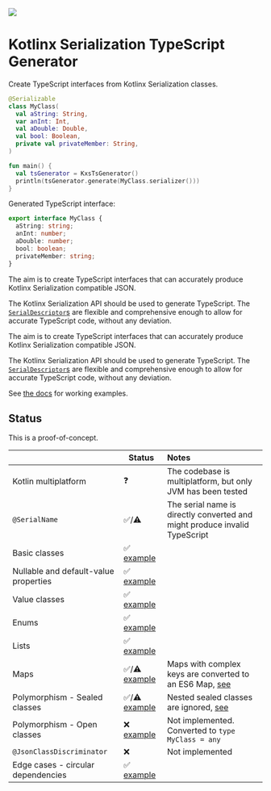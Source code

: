 [![](https://jitpack.io/v/adamko-dev/kotlinx-serialization-typescript-generator.svg)](https://jitpack.io/#adamko-dev/kotlinx-serialization-typescript-generator)

# Kotlinx Serialization TypeScript Generator

Create TypeScript interfaces from Kotlinx Serialization classes.

```kotlin
@Serializable
class MyClass(
  val aString: String,
  var anInt: Int,
  val aDouble: Double,
  val bool: Boolean,
  private val privateMember: String,
)

fun main() {
  val tsGenerator = KxsTsGenerator()
  println(tsGenerator.generate(MyClass.serializer()))
}
```

Generated TypeScript interface:

```typescript
export interface MyClass {
  aString: string;
  anInt: number;
  aDouble: number;
  bool: boolean;
  privateMember: string;
}
```

The aim is to create TypeScript interfaces that can accurately produce Kotlinx Serialization
compatible JSON.

The Kotlinx Serialization API should be used to generate TypeScript. The
[`SerialDescriptor`s](https://kotlin.github.io/kotlinx.serialization/kotlinx-serialization-core/kotlinx.serialization.descriptors/-serial-descriptor/index.html)
are flexible and comprehensive enough to allow for accurate TypeScript code, without any deviation.

The aim is to create TypeScript interfaces that can accurately produce Kotlinx Serialization
compatible JSON.

The Kotlinx Serialization API should be used to generate TypeScript. The
[`SerialDescriptor`s](https://kotlin.github.io/kotlinx.serialization/kotlinx-serialization-core/kotlinx.serialization.descriptors/-serial-descriptor/index.html)
are flexible and comprehensive enough to allow for accurate TypeScript code, without any deviation.

See [the docs](./docs) for working examples.

## Status

This is a proof-of-concept.

|                                       | Status                                                   | Notes                                                                                            |
|---------------------------------------|----------------------------------------------------------|:-------------------------------------------------------------------------------------------------|
| Kotlin multiplatform                  | ❓                                                        | The codebase is multiplatform, but only JVM has been tested                                      |
| `@SerialName`                         | ✅/⚠                                                      | The serial name is directly converted and might produce invalid TypeScript                       |
| Basic classes                         | ✅       [example](./docs/basic-classes.md)               |                                                                                                  |
| Nullable and default-value properties | ✅       [example](./docs/default-values.md)              |                                                                                                  |
| Value classes                         | ✅       [example](./docs/value-classes.md)               |                                                                                                  |
| Enums                                 | ✅       [example](./docs/enums.md)                       |                                                                                                  |
| Lists                                 | ✅       [example](./docs/lists.md)                       |                                                                                                  |
| Maps                                  | ✅/⚠     [example](./docs/maps.md)                        | Maps with complex keys are converted to an ES6 Map, [see](./docs/maps.md#maps-with-complex-keys) |
| Polymorphism - Sealed classes         | ✅/⚠     [example](./docs/polymorphism.md#sealed-classes) | Nested sealed classes are ignored, [see](./docs/polymorphism.md#nested-sealed-classes)           |
| Polymorphism - Open classes           | ❌       [example](./docs/abstract-classes.md)            | Not implemented. Converted to `type MyClass = any`                                               |
| `@JsonClassDiscriminator`             | ❌                                                        | Not implemented                                                                                  |
| Edge cases - circular dependencies    | ✅       [example](./docs/edgecases.md)                   |                                                                                                  |
